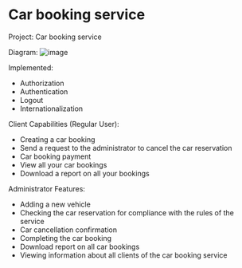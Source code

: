 # Car booking service
Project:
Car booking service

Diagram:
![image](https://user-images.githubusercontent.com/89831421/212417444-585844b5-90db-45ed-99f9-7f88971f46f9.png)


Implemented:
- Authorization
- Authentication
- Logout
- Internationalization

Client Capabilities (Regular User):
- Creating a car booking
- Send a request to the administrator to cancel the car reservation
- Car booking payment
- View all your car bookings
- Download a report on all your bookings

Administrator Features:
- Adding a new vehicle
- Checking the car reservation for compliance with the rules of the service
- Car cancellation confirmation
- Completing the car booking
- Download report on all car bookings
- Viewing information about all clients of the car booking service
